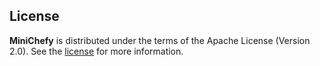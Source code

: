 ## License

**MiniChefy** is distributed under the terms of the Apache License (Version 2.0). See the [license](https://github.com/BTheofil/MiniChefy/blob/master/LICENSE) for more information.
